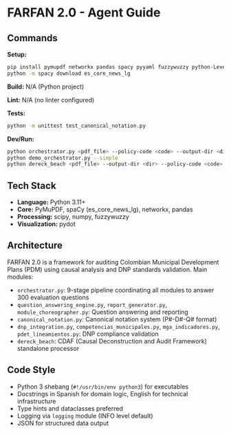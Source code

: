 # FARFAN 2.0 - Agent Guide

## Commands

**Setup:**  
```bash
pip install pymupdf networkx pandas spacy pyyaml fuzzywuzzy python-Levenshtein pydot scipy numpy
python -m spacy download es_core_news_lg
```

**Build:** N/A (Python project)

**Lint:** N/A (no linter configured)

**Tests:**  
```bash
python -m unittest test_canonical_notation.py
```

**Dev/Run:**  
```bash
python orchestrator.py <pdf_file> --policy-code <code> --output-dir <dir> [--pdet]
python demo_orchestrator.py --simple
python dereck_beach <pdf_file> --output-dir <dir> --policy-code <code> [--pdet]
```

## Tech Stack

- **Language:** Python 3.11+
- **Core:** PyMuPDF, spaCy (es_core_news_lg), networkx, pandas
- **Processing:** scipy, numpy, fuzzywuzzy
- **Visualization:** pydot

## Architecture

FARFAN 2.0 is a framework for auditing Colombian Municipal Development Plans (PDM) using causal analysis and DNP standards validation. Main modules:
- `orchestrator.py`: 9-stage pipeline coordinating all modules to answer 300 evaluation questions
- `question_answering_engine.py`, `report_generator.py`, `module_choreographer.py`: Question answering and reporting
- `canonical_notation.py`: Canonical notation system (P#-D#-Q# format)
- `dnp_integration.py`, `competencias_municipales.py`, `mga_indicadores.py`, `pdet_lineamientos.py`: DNP compliance validation
- `dereck_beach`: CDAF (Causal Deconstruction and Audit Framework) standalone processor

## Code Style

- Python 3 shebang (`#!/usr/bin/env python3`) for executables
- Docstrings in Spanish for domain logic, English for technical infrastructure
- Type hints and dataclasses preferred
- Logging via `logging` module (INFO level default)
- JSON for structured data output
